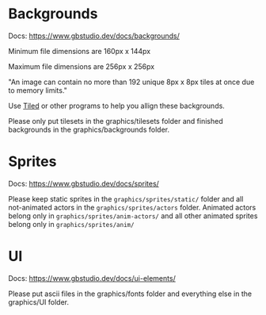 # Backgrounds

Docs: https://www.gbstudio.dev/docs/backgrounds/

Minimum file dimensions are 160px x 144px

Maximum file dimensions are 256px x 256px

"An image can contain no more than 192 unique 8px x 8px tiles at once due to memory limits."

Use [Tiled](https://www.mapeditor.org/) or other programs to help you allign these backgrounds.

Please only put tilesets in the graphics/tilesets folder and finished backgrounds in the graphics/backgrounds folder.

# Sprites

Docs: https://www.gbstudio.dev/docs/sprites/

Please keep static sprites in the `graphics/sprites/static/` folder and all not-animated actors in the `graphics/sprites/actors` folder. Animated actors belong only in `graphics/sprites/anim-actors/` and all other animated sprites belong only in `graphics/sprites/anim/`

# UI

Docs: https://www.gbstudio.dev/docs/ui-elements/

Please put ascii files in the graphics/fonts folder and everything else in the graphics/UI folder.
